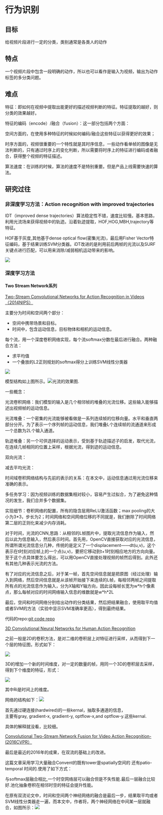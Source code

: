 # 行为识别

## **目标**

给视频片段进行一定的分类，类别通常是各类人的动作

## **特点**

一个视频片段中包含一段明确的动作，所以也可以看作是输入为视频，输出为动作标签的多分类问题。

## **难点**

特征：即如何在视频中提取出能更好的描述视频判断的特征。特征提取的越好，则分类的效果越好。

特征的编码（encode）/融合（fusion）：这一部分包括两个方面：

空间方面的，在使用多种特征的时候如何编码/融合这些特征以获得更好的效果；

时序方面的，视频很重要的一个特性就是其时序信息，一些动作看单帧的图像是无法判断的，只有通过时序上的变化判断，所以需要将时序上的特征进行编码或者融合，获得整个视频的特征描述。

算法速度：在训练的时候，算法的速度不是特别重要。但是产品上线需要快速的算法。

## **研究过往**

### 非深度学习方法：Action recognition with improved trajectories

IDT（improved dense trajectories）算法稳定性不错，速度比较慢。基本思路，利用光流场来获得视频中的轨迹。沿着轨迹提取，HOF,HOG,MBH,trajectory等特征。

HOF基于灰度,其他基于dense optical flow\(密集光流\)，最后用Fisher Vector特征编码，基于结果训练SVM分类器。iDT改进的是利用前后两帧的光流以及SURF关键点进行匹配，可以用来消除/减弱相机运动带来的影响。

![](/assets/import.png)

### **深度学习方法**

#### Two Stream Network系列

[Two-Stream Convolutional Networks for Action Recognition in Videos （2014NIPS）](https://arxiv.org/pdf/1406.2199.pdf)

主要分为时间和空间两个部分：

* 空间中携带场景和目标。
* 时间中，包含运动信息，目标物体和相机的运动信息。

每个流，用一个深度卷积网络实现，每个流softmax分数在最后进行融合。两种融合方法：

* 求平均值
* 一个叠放的L2正则规划的softmax得分上训练SVM线性分类器

![](/assets/figure1.png)

模型结构如上图所示。![](/assets/figure2.png)光流的效果图.

一些概念：

光流卷积网络：我们模型的输入是几个相邻帧的堆叠的光流位移。这些输入能够描述出视频帧的运动信息。

光流堆叠：一个密集的光流能够被看做是一系列连续帧的位移向量。水平和垂直两部分分开。为了表示一个序列帧的运动信息，我们堆叠L个连续帧的流通道来形成一个总数为2L个输入通道。

轨迹堆叠：另一个可供选择的运动表示，受到基于轨迹描述子的启发，取代光流，在连续几帧相同的位置上采样，根据光流，得到迹的运动信息。

双向光流：

减去平均光流：

时间域卷积网络结构与先前的表示的关系：在本文中，运动信息通过用光流位移来准确的表示。

多任务学习：因为视频训练的数据集相对较小，容易产生过拟合，为了避免这种情况的发生，我们合并多个数据集。

实现细节：卷积网络的配置，所有的隐含层用ReLU激活函数；max pooling的大小为3\*3，步长为2；时间网络和空间网络位移的不同就是，我们删除了时间网络第二层的正则化来减少内存消耗。

对于时间，光流的CNN,思路：从相邻的L帧图片中，提取光流信息作为输入，然后以此为信息输入，然后表示时间。首先用，OpenCV直接获取对应的光流信息，所谓所谓光流信息分几种，传统的是定义了一个displacement——dt\(u,v\)，这个表示在t时刻对应帧上的一个点\(u,v\)，要把它移动到t+1时刻相应地方的方向向量。至于这个点具体要怎么得出，可以用OpenCV直接处理视频的帧然后得到。此外还有其他几种表示光流的方法。

有了对应的光流信息之后，对于某一帧，首先空间信息就是把原图（经过处理）输入到网络，然后空间信息就是从该帧开始接下来连续的L帧，每相邻两帧之间提取所有点的光流信息作为输入，分为X轴和Y轴方向，因此设每帧长宽为w\*h个像素点，那么每帧对应的时间网络输入信息的维数就是w\*h\*2L

最后，空间和时间网络分别给出动作的分类结果，然后把结果融合，使用取平均值或者SVM的方法（实验中显示SVM准确率更高），得到最终结果。

代码的repo:[git code repo](https://github.com/wadhwasahil/Video-Classification-2-Stream-CNN)

[3D Convolutional Neural Networks for Human Action Recognition](http://citeseerx.ist.psu.edu/viewdoc/download?doi=10.1.1.169.4046&rep=rep1&type=pdf)

之前一般是2D的卷积方法，是对二维的卷积层上对特征进行采样，从而得到下一个层的特征图，形式如下：

![](/assets/2d.png)

3D的增加一个新的时间维度，对一定的数量的帧，用同一个3D的卷积层去采样，得到下个维度的特征，形式：

![](/assets/3dconv.png)

其中Ri是时间上的维度。

网络的结构如下：![](/assets/3dconvstructure.png)

首先通过硬连接\(hardwired\)的一些kernal，抽取多通道的信息，  
主要有gray, gradient-x, gradient-y, optflow-x,and optflow-y.这些kernal.

具体的解释就没看，比较细。



[Convolutional Two-Stream Network Fusion for Video Action Recognition-\(2016CVPR）](https://arxiv.org/pdf/1604.06573.pdf)

最后是最近的2016年的成果，在双流的基础上的改进。

这篇文章采用学习大量融合Convent的既有tower是spatially空间的 还有patio-temporal 时间的.使用了如下方式：

与softmax层融合相比,一个时空网络层可以融合但是不失性能.最后一层融合比较好.池化抽象卷积在相邻时空的特征会提升性能。

在原有双流论文中，时间和空间两个神经网络的融合是最后一步，结果取平均或者SVM线性分类器走一遍，而本文中，作者将，两个神经网络在中间某一层就融合，如图所示：![](/assets/conv-2stream-network-network.png)


